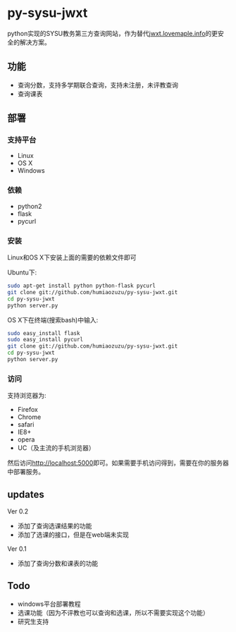 py-sysu-jwxt
============

python实现的SYSU教务第三方查询网站，作为替代[jwxt.lovemaple.info](http://jwxt.lovemaple.info)的更安全的解决方案。

功能
----

 * 查询分数，支持多学期联合查询，支持未注册，未评教查询
 * 查询课表

部署
----

### 支持平台

 * Linux
 * OS X
 * Windows

### 依赖

 * python2
 * flask
 * pycurl

### 安装

Linux和OS X下安装上面的需要的依赖文件即可

Ubuntu下:

``` bash
sudo apt-get install python python-flask pycurl
git clone git://github.com/humiaozuzu/py-sysu-jwxt.git
cd py-sysu-jwxt
python server.py
```

OS X下在终端(搜索bash)中输入:

``` bash
sudo easy_install flask
sudo easy_install pycurl
git clone git://github.com/humiaozuzu/py-sysu-jwxt.git
cd py-sysu-jwxt
python server.py
```

### 访问

支持浏览器为:

* Firefox
* Chrome
* safari
* IE8+
* opera
* UC（及主流的手机浏览器）

然后访问[http://localhost:5000](http://localhost:5000)即可。如果需要手机访问得到，需要在你的服务器中部署服务。

updates
-------

Ver 0.2

* 添加了查询选课结果的功能
* 添加了选课的接口，但是在web端未实现

Ver 0.1

* 添加了查询分数和课表的功能


Todo
----

 * windows平台部署教程
 * 选课功能（因为不评教也可以查询和选课，所以不需要实现这个功能）
 * 研究生支持

